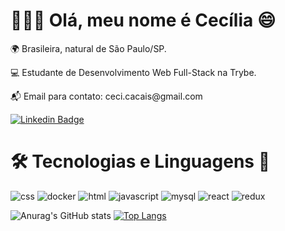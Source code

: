 <h1>👩🏻‍💻 Olá, meu nome é Cecília 😄</h1> 
<p>🌍 Brasileira, natural de São Paulo/SP. </p>
<p>💻 Estudante de Desenvolvimento Web Full-Stack na Trybe.</p>
<p>📬 Email para contato: ceci.cacais@gmail.com </p>

[![Linkedin Badge](https://img.shields.io/badge/-LinkedIn-0077B5?style=for-the-badge&logo=linkedin&logoColor=white-blue?style=flat-square&logo=Linkedin&logoColor=white&link=https://www.linkedin.com/in/cec%C3%ADlia-cacais-kacic/)](https://www.linkedin.com/in/cec%C3%ADlia-cacais-kacic/)

<h1>🛠️ Tecnologias e Linguagens 💬</h1>

![css](https://user-images.githubusercontent.com/85755031/147395419-b4f459e4-62c6-4112-a802-2018308ac887.jpg)
![docker](https://user-images.githubusercontent.com/85755031/147395428-f5f7f77f-141d-48ad-b1a2-872f25672b7d.jpg)
![html](https://user-images.githubusercontent.com/85755031/147395429-a9104f35-c600-40b3-80bc-fa38805aced4.jpg)
![javascript](https://user-images.githubusercontent.com/85755031/147395430-eff1feb9-86be-4abc-b908-ce64d5743e40.jpg)
![mysql](https://user-images.githubusercontent.com/85755031/147395431-696ee7dd-1e82-4d7d-be87-d3f1ad53ee69.jpg)
![react](https://user-images.githubusercontent.com/85755031/147395432-d29a3967-b9c1-4580-81fa-e6ad338f7bda.jpg)
![redux](https://user-images.githubusercontent.com/85755031/147395433-3a43caa5-8b66-41a6-9aba-124678c303f4.jpg)



![Anurag's GitHub stats](https://github-readme-stats.vercel.app/api?username=cecicacais&show_icons=true&theme=dracula)
[![Top Langs](https://github-readme-stats.vercel.app/api/top-langs/?username=cecicacais&layout=compact&theme=dracula)](https://github.com/anuraghazra/github-readme-stats)
